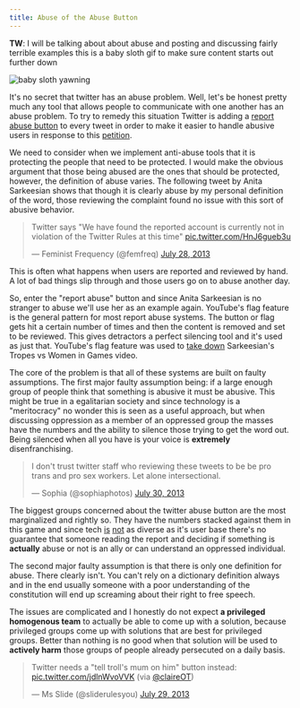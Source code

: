 ```yaml
---
title: Abuse of the Abuse Button
---
```


**TW**:  I will be talking about about abuse and posting and discussing fairly terrible examples this is a baby sloth gif to make sure content starts out further down

![baby sloth yawning](http://i.imgur.com/CPhHfdf.gif)


It's no secret that twitter has an abuse problem. Well, let's be honest pretty much any tool that allows people to communicate with one another has an abuse problem. To try to remedy this situation Twitter is adding a [report abuse button](http://www.huffingtonpost.co.uk/2013/07/29/twitter-abuse-button_n_3670018.html?ir=UK+Tech) to every tweet in order to make it easier to handle abusive users in response to this [petition](http://www.change.org/en-GB/petitions/twitter-add-a-report-abuse-button-to-tweets).

We need to consider when we implement anti-abuse tools that it is protecting the people that need to be protected. I would make the obvious argument that those being abused are the ones that should be protected, however, the definition of abuse varies. The following tweet by Anita Sarkeesian shows that though it is clearly abuse by my personal definition of the word, those reviewing the complaint found no issue with this sort of abusive behavior.  

<blockquote class="twitter-tweet"><p>Twitter says &quot;We have found the reported account is currently not in violation of the Twitter Rules at this time&quot; <a href="http://t.co/HnJ6gueb3u">pic.twitter.com/HnJ6gueb3u</a></p>&mdash; Feminist Frequency (@femfreq) <a href="https://twitter.com/femfreq/statuses/361597288478547968">July 28, 2013</a></blockquote>
<script async src="//platform.twitter.com/widgets.js" charset="utf-8"></script>

This is often what happens when users are reported and reviewed by hand. A lot of bad things slip through and those users go on to abuse another day. 

So, enter the "report abuse" button and since Anita Sarkeesian is no stranger to abuse we'll use her as an example again. YouTube's flag feature is the general pattern for most report abuse systems. The button or flag gets hit a certain number of times and then the content is removed and set to be reviewed. This gives detractors a perfect silencing tool and it's used as just that. YouTube's flag feature was used to [take down](http://www.kotaku.com.au/2013/05/anita-sarkeesians-removed-after-detractors-abused-youtubes-flag/) Sarkeesian's Tropes vs Women in Games video.

The core of the problem is that all of these systems are built on faulty assumptions. The first major faulty assumption being: if a large enough group of people think that something is abusive it must be abusive. This might be true in a egalitarian society and since technology is a "meritocracy" no wonder this is seen as a useful approach, but when discussing oppression as a member of an oppressed group the masses have the numbers and the ability to silence those trying to get the word out. Being silenced when all you have is your voice is **extremely** disenfranchising. 

<blockquote class="twitter-tweet"><p>I don't trust twitter staff who reviewing these tweets to be be pro trans and pro sex workers. Let alone intersectional.</p>&mdash; Sophia (@sophiaphotos) <a href="https://twitter.com/sophiaphotos/statuses/362008963878883328">July 30, 2013</a></blockquote>
<script async src="//platform.twitter.com/widgets.js" charset="utf-8"></script>

The biggest groups concerned about the twitter abuse button are the most marginalized and rightly so. They have the numbers stacked against them in this game and since tech [is](http://rarlindseysmash.com/posts/2011-09-08-delicious-data-ethnicity-of-computing-and-the-us-population) [not](http://rarlindseysmash.com/posts/2011-07-18-women-in-computing-factsheet) as diverse as it's user base there's no guarantee that someone reading the report and deciding if something is **actually** abuse or not is an ally or can understand an oppressed individual. 

The second major faulty assumption is that there is only one definition for abuse. There clearly isn't. You can't rely on a dictionary definition always and in the end usually someone with a poor understanding of the constitution will end up screaming about their right to free speech. 

The issues are complicated and I honestly do not expect **a privileged homogenous team** to actually be able to come up with a solution, because privileged groups come up with solutions that are best for privileged groups. Better than nothing is no good when that solution will be used to **actively harm** those groups of people already persecuted on a daily basis. 

 <blockquote class="twitter-tweet"><p>Twitter needs a &quot;tell troll&#39;s mum on him&quot; button instead: <a href="https://t.co/jdlnWvoVVK">pic.twitter.com/jdlnWvoVVK</a> (via <a href="https://twitter.com/claireOT">@claireOT</a>)</p>&mdash; Ms Slide (@sliderulesyou) <a href="https://twitter.com/sliderulesyou/statuses/361875615487496193">July 29, 2013</a></blockquote>
<script async src="//platform.twitter.com/widgets.js" charset="utf-8"></script>


